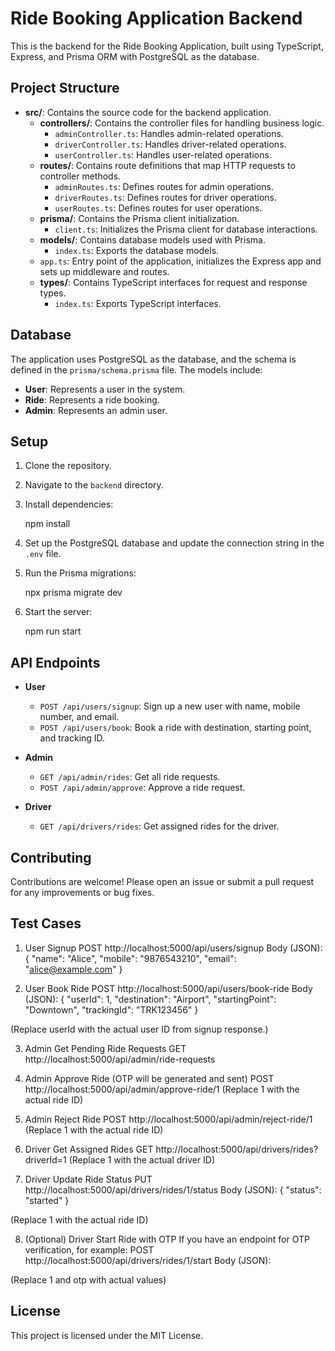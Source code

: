 # Ride Booking Application Backend

This is the backend for the Ride Booking Application, built using TypeScript, Express, and Prisma ORM with PostgreSQL as the database.

## Project Structure

- **src/**: Contains the source code for the backend application.
  - **controllers/**: Contains the controller files for handling business logic.
    - `adminController.ts`: Handles admin-related operations.
    - `driverController.ts`: Handles driver-related operations.
    - `userController.ts`: Handles user-related operations.
  - **routes/**: Contains route definitions that map HTTP requests to controller methods.
    - `adminRoutes.ts`: Defines routes for admin operations.
    - `driverRoutes.ts`: Defines routes for driver operations.
    - `userRoutes.ts`: Defines routes for user operations.
  - **prisma/**: Contains the Prisma client initialization.
    - `client.ts`: Initializes the Prisma client for database interactions.
  - **models/**: Contains database models used with Prisma.
    - `index.ts`: Exports the database models.
  - `app.ts`: Entry point of the application, initializes the Express app and sets up middleware and routes.
  - **types/**: Contains TypeScript interfaces for request and response types.
    - `index.ts`: Exports TypeScript interfaces.

## Database

The application uses PostgreSQL as the database, and the schema is defined in the `prisma/schema.prisma` file. The models include:

- **User**: Represents a user in the system.
- **Ride**: Represents a ride booking.
- **Admin**: Represents an admin user.

## Setup

1. Clone the repository.
2. Navigate to the `backend` directory.
3. Install dependencies:

   npm install

4. Set up the PostgreSQL database and update the connection string in the `.env` file.
5. Run the Prisma migrations:

   npx prisma migrate dev

6. Start the server:

   npm run start

## API Endpoints

- **User**
  - `POST /api/users/signup`: Sign up a new user with name, mobile number, and email.
  - `POST /api/users/book`: Book a ride with destination, starting point, and tracking ID.

- **Admin**
  - `GET /api/admin/rides`: Get all ride requests.
  - `POST /api/admin/approve`: Approve a ride request.

- **Driver**
  - `GET /api/drivers/rides`: Get assigned rides for the driver.

## Contributing

Contributions are welcome! Please open an issue or submit a pull request for any improvements or bug fixes.

## Test Cases
1. User Signup
POST http://localhost:5000/api/users/signup
Body (JSON):
{
  "name": "Alice",
  "mobile": "9876543210",
  "email": "alice@example.com"
}

2. User Book Ride
POST http://localhost:5000/api/users/book-ride
Body (JSON):
{
  "userId": 1,
  "destination": "Airport",
  "startingPoint": "Downtown",
  "trackingId": "TRK123456"
}

(Replace userId with the actual user ID from signup response.)

3. Admin Get Pending Ride Requests
GET http://localhost:5000/api/admin/ride-requests

4. Admin Approve Ride (OTP will be generated and sent)
POST http://localhost:5000/api/admin/approve-ride/1
(Replace 1 with the actual ride ID)

5. Admin Reject Ride
POST http://localhost:5000/api/admin/reject-ride/1
(Replace 1 with the actual ride ID)

6. Driver Get Assigned Rides
GET http://localhost:5000/api/drivers/rides?driverId=1
(Replace 1 with the actual driver ID)

7. Driver Update Ride Status
PUT http://localhost:5000/api/drivers/rides/1/status
Body (JSON):
{
  "status": "started"
}

(Replace 1 with the actual ride ID)

8. (Optional) Driver Start Ride with OTP
If you have an endpoint for OTP verification, for example:
POST http://localhost:5000/api/drivers/rides/1/start
Body (JSON):

(Replace 1 and otp with actual values)



## License

This project is licensed under the MIT License.